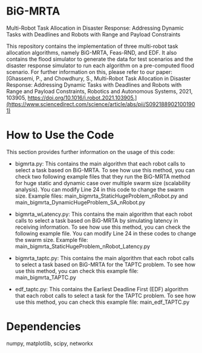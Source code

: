 # BiG-MRTA
Multi-Robot Task Allocation in Disaster Response: Addressing Dynamic Tasks with Deadlines and Robots with Range and Payload Constraints

This repository contains the implementation of three multi-robot task allocation algorithms, namely BiG-MRTA, Feas-RND, and EDF. It also contains the flood simulator to generate the data for test scenarios and the disaster response simulator to run each algorithm on a pre-computed flood scenario. For further information on this, please refer to our paper: [Ghassemi, P., and Chowdhury, S., Multi-Robot Task Allocation in Disaster Response: Addressing Dynamic Tasks with Deadlines and Robots with Range and Payload Constraints, Robotics and Autonomous Systems, 2021, 103905, https://doi.org/10.1016/j.robot.2021.103905.](https://www.sciencedirect.com/science/article/abs/pii/S0921889021001901)

# How to Use the Code 
This section provides further information on the usage of this code:
- bigmrta.py: This contains the main algorithm that each robot calls to select a task based on BiG-MRTA. To see how use this method, you can check two following example files that they run the BiG-MRTA method for huge static and dynamic case over multiple swarm size (scalability analysis). You can modify Line 24 in this code to change the swarm size. 
Example files: main_bigmrta_StaticHugeProblem_nRobot.py and main_bigmrta_DynamicHugeProblem_SA_nRobot.py

- bigmrta_wLatency.py: This contains the main algorithm that each robot calls to select a task based on BiG-MRTA by simulating latency in receiving information. To see how use this method, you can check the following example file. You can modify Line 24 in these codes to change the swarm size. Example file: main_bigmrta_StaticHugeProblem_nRobot_Latency.py

- bigmrta_taptc.py: This contains the main algorithm that each robot calls to select a task based on BiG-MRTA for the TAPTC problem. To see how use this method, you can check this example file: main_bigmrta_TAPTC.py

- edf_taptc.py: This contains the Earliest Deadline First (EDF) algorithm that each robot calls to select a task for the TAPTC problem. To see how use this method, you can check this example file: main_edf_TAPTC.py

# Dependencies
numpy, matplotlib, scipy, networkx
